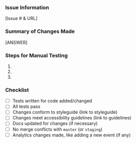 ### Issue Information

[Issue # & URL]

### Summary of Changes Made

[ANSWER]

### Steps for Manual Testing
1.
2.
3.

### Checklist
- [ ] Tests written for code added/changed
- [ ] All tests pass
- [ ] Changes conform to styleguide (link to styleguide)
- [ ] Changes meet accessibility guidelines (link to guidelines)
- [ ] Docs updated for changes (if necessary)
- [ ] No merge conflicts with `master` (or `staging`)
- [ ] Analytics changes made, like adding a new event (if any)
